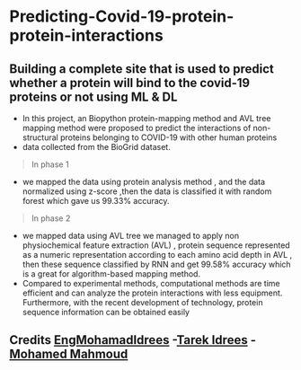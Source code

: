 # Predicting-Covid-19-protein-protein-interactions 
## Building a complete site that is used to predict whether a protein will bind to the covid-19 proteins or not using ML & DL 
* In this project, an Biopython protein-mapping method and AVL tree mapping method were proposed to predict the interactions of non-structural proteins belonging to COVID-19 with other human proteins 
* data collected from the BioGrid dataset. 
>  In phase 1 
* we mapped the data using protein analysis method , and the data normalized using z-score ,then the data is classified it with random forest which gave us 99.33% accuracy. 
> In phase 2 
* we mapped data using AVL tree we managed to apply non physiochemical feature extraction (AVL) , protein sequence represented as a numeric representation according to each amino acid depth in AVL , then these sequence classified by RNN and get 99.58% accuracy which is a great for algorithm-based mapping method.
* Compared to experimental methods, computational methods are time efficient and can analyze the protein interactions with less equipment. Furthermore, with the recent development of technology, protein sequence information can be obtained easily
 ## Credits [EngMohamadIdrees](https://github.com/EngMohamadIdrees) -[Tarek Idrees](https://github.com/TarekIdrees) - [Mohamed Mahmoud](https://github.com/Thesnak)
